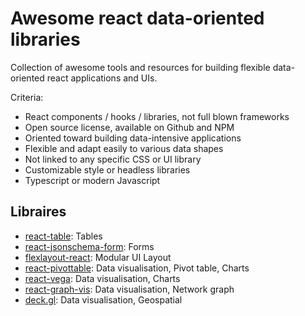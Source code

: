 # Awesome react data-oriented libraries

Collection of awesome tools and resources for building flexible data-oriented react applications and UIs.

Criteria:

  - React components / hooks / libraries, not full blown frameworks
  - Open source license, available on Github and NPM
  - Oriented toward building data-intensive applications
  - Flexible and adapt easily to various data shapes
  - Not linked to any specific CSS or UI library
  - Customizable style or headless libraries
  - Typescript or modern Javascript

## Libraires

  - [react-table](https://github.com/tannerlinsley/react-table): Tables
  - [react-jsonschema-form](https://github.com/rjsf-team/react-jsonschema-form): Forms
  - [flexlayout-react](https://github.com/caplin/FlexLayout): Modular UI Layout
  - [react-pivottable](https://github.com/plotly/react-pivottable): Data visualisation, Pivot table, Charts
  - [react-vega](https://github.com/vega/react-vega): Data visualisation, Charts 
  - [react-graph-vis](https://github.com/crubier/react-graph-vis): Data visualisation, Network graph
  - [deck.gl](https://github.com/visgl/deck.gl): Data visualisation, Geospatial
